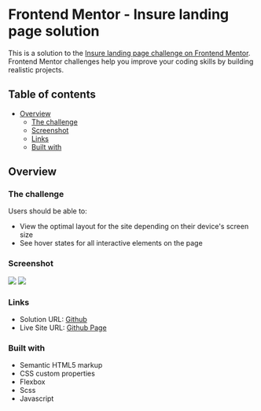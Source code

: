 # Frontend Mentor - Insure landing page solution

This is a solution to the [Insure landing page challenge on Frontend Mentor](https://www.frontendmentor.io/challenges/insure-landing-page-uTU68JV8). Frontend Mentor challenges help you improve your coding skills by building realistic projects. 

## Table of contents

- [Overview](#overview)
  - [The challenge](#the-challenge)
  - [Screenshot](#screenshot)
  - [Links](#links)
  - [Built with](#built-with)

## Overview

### The challenge

Users should be able to:

- View the optimal layout for the site depending on their device's screen size
- See hover states for all interactive elements on the page

### Screenshot

![](https://i.imgur.com/4OuDYZG.png)
![](https://i.imgur.com/VV7hIEA.png)

### Links

- Solution URL: [Github](https://github.com/joyun25/insure-landing-page)
- Live Site URL: [Github Page](https://joyun25.github.io/insure-landing-page/)

### Built with

- Semantic HTML5 markup
- CSS custom properties
- Flexbox
- Scss
- Javascript
